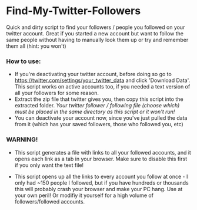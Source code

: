 # Find-My-Twitter-Followers
Quick and dirty script to find your followers / people you followed on your twitter account. Great if you started a new account but want to follow the same people without having to manually look them up or try and remember them all (hint: you won't)


### How to use:
- If you're deactivating your twitter account, before doing so go to https://twitter.com/settings/your_twitter_data and click 'Download Data'. This script works on active accounts too, if you needed a text version of all your followers for some reason. 
- Extract the zip file that twitter gives you, then copy this script into the extracted folder. 
*Your twitter follower / following file (choose which) must be placed in the same directory as this script or it won't run!*
- You can deactivate your account now, since you've just pulled the data from it (which has your saved followers, those who followed you, etc)

### WARNING!

- This script generates a file with links to all your followed accounts, and it opens each link as a tab in your browser. Make sure to disable this first if you only want the text file!

- This script opens up all the links to every account you follow at once - I only had ~150 people I followed, but if you have hundreds or thousands this will probably crash your browser and make your PC hang. Use at your own peril! Or modifiy it yourself for a high volume of followers/followed accounts.
